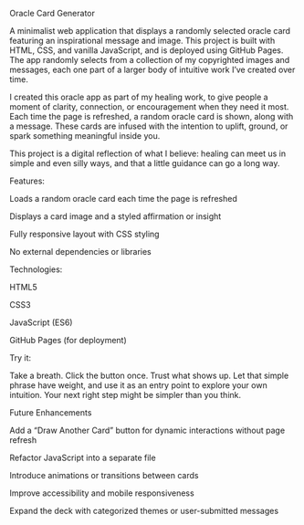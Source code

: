 Oracle Card Generator

A minimalist web application that displays a randomly selected oracle card featuring an inspirational message and image. This project is built with HTML, CSS, and vanilla JavaScript, and is deployed using GitHub Pages. The app randomly selects from a collection of my copyrighted images and messages, each one part of a larger body of intuitive work I’ve created over time.

I created this oracle app as part of my healing work, to give people a moment of clarity, connection, or encouragement when they need it most. Each time the page is refreshed, a random oracle card is shown, along with a message. These cards are infused with the intention to uplift, ground, or spark something meaningful inside you.

This project is a digital reflection of what I believe: healing can meet us in simple and even silly ways, and that a little guidance can go a long way.

Features:

Loads a random oracle card each time the page is refreshed

Displays a card image and a styled affirmation or insight

Fully responsive layout with CSS styling

No external dependencies or libraries

Technologies:

HTML5

CSS3

JavaScript (ES6)

GitHub Pages (for deployment)
 

Try it:

Take a breath. Click the button once. Trust what shows up. Let that simple phrase have weight, and use it as an entry point to explore your own intuition. Your next right step might be simpler than you think.

Future Enhancements

Add a “Draw Another Card” button for dynamic interactions without page refresh

Refactor JavaScript into a separate file

Introduce animations or transitions between cards

Improve accessibility and mobile responsiveness

Expand the deck with categorized themes or user-submitted messages

